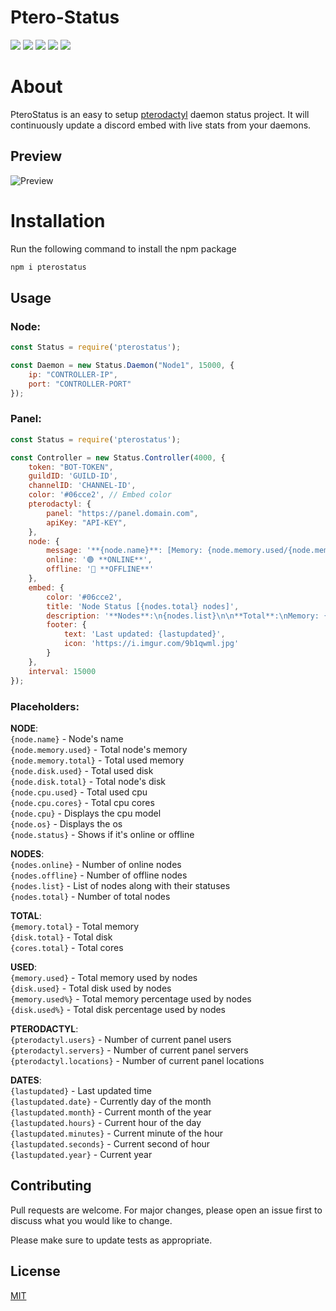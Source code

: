 # Ptero-Status
![](https://img.shields.io/github/stars/BlueFox-Development/Ptero-Status) ![](https://img.shields.io/github/forks/BlueFox-Development/Ptero-Status) ![](https://img.shields.io/github/issues/BlueFox-Development/Ptero-Status) ![](https://img.shields.io/github/license/BlueFox-Development/Ptero-Status) ![](https://img.shields.io/discord/870418236078960791)

# About
PteroStatus is an easy to setup [pterodactyl](https://github.com/pterodactyl/panel) daemon status project. It will continuously update a discord embed with live stats from your daemons.

## Preview

![Preview](https://i.gyazo.com/fe785175ce3e08ece87ab234df6993ed.png)

# Installation

Run the following command to install the npm package

```bash
npm i pterostatus
```

## Usage

### Node:
```javascript
const Status = require('pterostatus');

const Daemon = new Status.Daemon("Node1", 15000, {
    ip: "CONTROLLER-IP",
    port: "CONTROLLER-PORT"
});
```

### Panel:
```javascript
const Status = require('pterostatus');

const Controller = new Status.Controller(4000, {
    token: "BOT-TOKEN",
    guildID: 'GUILD-ID',
    channelID: 'CHANNEL-ID',
    color: '#06cce2', // Embed color
    pterodactyl: {
        panel: "https://panel.domain.com",
        apiKey: "API-KEY",
    },
    node: {
        message: '**{node.name}**: [Memory: {node.memory.used/{node.memory.total}] [Disk: {node.disk.used}/{node.disk.total}]',
        online: '🟢 **ONLINE**',
        offline: '🔴 **OFFLINE**'
    },
    embed: {
        color: '#06cce2',
        title: 'Node Status [{nodes.total} nodes]',
        description: '**Nodes**:\n{nodes.list}\n\n**Total**:\nMemory: {memory.used}/{memory.total}\nDisk: {disk.used}/{disk.total}\n\n**Pterodactyl:**\nUsers: {pterodactyl.users}\nServers: {pterodactyl.servers}',
        footer: {
            text: 'Last updated: {lastupdated}',
            icon: 'https://i.imgur.com/9b1qwml.jpg'
        }
    },
    interval: 15000
});
```


### Placeholders:
**NODE**:<br />
`{node.name}` - Node's name<br />
`{node.memory.used}` - Total node's memory<br />
`{node.memory.total}` - Total used memory<br />
`{node.disk.used}` - Total used disk<br />
`{node.disk.total}` - Total node's disk<br />
`{node.cpu.used}` - Total used cpu<br />
`{node.cpu.cores}` - Total cpu cores<br />
`{node.cpu}` - Displays the cpu model<br />
`{node.os}` - Displays the os<br />
`{node.status}` - Shows if it's online or offline<br />

**NODES**:<br />
`{nodes.online}` - Number of online nodes<br />
`{nodes.offline}` - Number of offline nodes<br />
`{nodes.list}` - List of nodes along with their statuses<br />
`{nodes.total}` - Number of total nodes<br />

**TOTAL**:<br />
`{memory.total}` - Total memory<br />
`{disk.total}` - Total disk<br />
`{cores.total}` - Total cores<br />

**USED**:<br />
`{memory.used}` - Total memory used by nodes<br />
`{disk.used}` - Total disk used by nodes<br />
`{memory.used%}` - Total memory percentage used by nodes<br />
`{disk.used%}` - Total disk percentage used by nodes<br />

**PTERODACTYL**:<br />
`{pterodactyl.users}` - Number of current panel users<br />
`{pterodactyl.servers}` - Number of current panel servers<br />
`{pterodactyl.locations}` - Number of current panel locations<br />

**DATES**:<br />
`{lastupdated}` - Last updated time<br />
`{lastupdated.date}` - Currently day of the month<br />
`{lastupdated.month}` - Current month of the year<br />
`{lastupdated.hours}` - Current hour of the day<br />
`{lastupdated.minutes}` - Current minute of the hour<br />
`{lastupdated.seconds}` - Current second of hour<br />
`{lastupdated.year}` - Current year<br />

## Contributing
Pull requests are welcome. For major changes, please open an issue first to discuss what you would like to change.

Please make sure to update tests as appropriate.

## License
[MIT](https://choosealicense.com/licenses/mit/)

